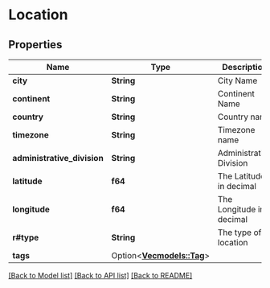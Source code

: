 # Location

## Properties

Name | Type | Description | Notes
------------ | ------------- | ------------- | -------------
**city** | **String** | City Name | 
**continent** | **String** | Continent Name | 
**country** | **String** | Country name | 
**timezone** | **String** | Timezone name | 
**administrative_division** | **String** | Administrative Division | 
**latitude** | **f64** | The Latitude in decimal | 
**longitude** | **f64** | The Longitude in decimal | 
**r#type** | **String** | The type of location | 
**tags** | Option<[**Vec<models::Tag>**](Tag.md)> |  | [optional]

[[Back to Model list]](../README.md#documentation-for-models) [[Back to API list]](../README.md#documentation-for-api-endpoints) [[Back to README]](../README.md)


